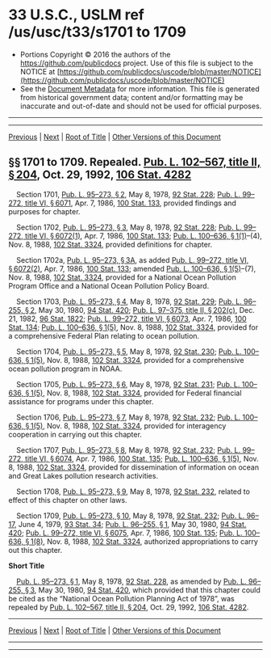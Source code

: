 ---
---

# 33 U.S.C., USLM ref /us/usc/t33/s1701 to 1709

* Portions Copyright © 2016 the authors of the https://github.com/publicdocs project.
  Use of this file is subject to the NOTICE at [https://github.com/publicdocs/uscode/blob/master/NOTICE](https://github.com/publicdocs/uscode/blob/master/NOTICE)
* See the [Document Metadata](././../../../..//README.md) for more information.
  This file is generated from historical government data; content and/or formatting may be inaccurate and out-of-date and should not be used for official purposes.

----------
----------

[Previous](./../../../..//us/usc/t33/ch31/m__us_usc_t33_ch31.md) | [Next](./../../../..//us/usc/t33/ch32/m__us_usc_t33_ch32.md) | [Root of Title](./../../../../) | [Other Versions of this Document](https://publicdocs.github.io/go/links?ns=uslm&ref=%2Fus%2Fusc%2Ft33%2Fs1701+to+1709)

## §§ 1701 to 1709. Repealed. [Pub. L. 102–567, title II, § 204][/us/pl/102/567/s204], Oct. 29, 1992, [106 Stat. 4282][/us/stat/106/4282]

    Section 1701, [Pub. L. 95–273, § 2][/us/pl/95/273/s2], May 8, 1978, [92 Stat. 228][/us/stat/92/228]; [Pub. L. 99–272, title VI, § 6071][/us/pl/99/272/s6071], Apr. 7, 1986, [100 Stat. 133][/us/stat/100/133], provided findings and purposes for chapter.

    Section 1702, [Pub. L. 95–273, § 3][/us/pl/95/273/s3], May 8, 1978, [92 Stat. 228][/us/stat/92/228]; [Pub. L. 99–272, title VI, § 6072(1)][/us/pl/99/272/s6072/1], Apr. 7, 1986, [100 Stat. 133][/us/stat/100/133]; [Pub. L. 100–636, § 1(1)][/us/pl/100/636/s1/1]–(4), Nov. 8, 1988, [102 Stat. 3324][/us/stat/102/3324], provided definitions for chapter.

    Section 1702a, [Pub. L. 95–273, § 3A][/us/pl/95/273/s3A], as added [Pub. L. 99–272, title VI, § 6072(2)][/us/pl/99/272/s6072/2], Apr. 7, 1986, [100 Stat. 133][/us/stat/100/133]; amended [Pub. L. 100–636, § 1(5)][/us/pl/100/636/s1/5]–(7), Nov. 8, 1988, [102 Stat. 3324][/us/stat/102/3324], provided for a National Ocean Pollution Program Office and a National Ocean Pollution Policy Board.

    Section 1703, [Pub. L. 95–273, § 4][/us/pl/95/273/s4], May 8, 1978, [92 Stat. 229][/us/stat/92/229]; [Pub. L. 96–255, § 2][/us/pl/96/255/s2], May 30, 1980, [94 Stat. 420][/us/stat/94/420]; [Pub. L. 97–375, title II, § 202(c)][/us/pl/97/375/s202/c], Dec. 21, 1982, [96 Stat. 1822][/us/stat/96/1822]; [Pub. L. 99–272, title VI, § 6073][/us/pl/99/272/s6073], Apr. 7, 1986, [100 Stat. 134][/us/stat/100/134]; [Pub. L. 100–636, § 1(5)][/us/pl/100/636/s1/5], Nov. 8, 1988, [102 Stat. 3324][/us/stat/102/3324], provided for a comprehensive Federal Plan relating to ocean pollution.

    Section 1704, [Pub. L. 95–273, § 5][/us/pl/95/273/s5], May 8, 1978, [92 Stat. 230][/us/stat/92/230]; [Pub. L. 100–636, § 1(5)][/us/pl/100/636/s1/5], Nov. 8, 1988, [102 Stat. 3324][/us/stat/102/3324], provided for a comprehensive ocean pollution program in NOAA.

    Section 1705, [Pub. L. 95–273, § 6][/us/pl/95/273/s6], May 8, 1978, [92 Stat. 231][/us/stat/92/231]; [Pub. L. 100–636, § 1(5)][/us/pl/100/636/s1/5], Nov. 8, 1988, [102 Stat. 3324][/us/stat/102/3324], provided for Federal financial assistance for programs under this chapter.

    Section 1706, [Pub. L. 95–273, § 7][/us/pl/95/273/s7], May 8, 1978, [92 Stat. 232][/us/stat/92/232]; [Pub. L. 100–636, § 1(5)][/us/pl/100/636/s1/5], Nov. 8, 1988, [102 Stat. 3324][/us/stat/102/3324], provided for interagency cooperation in carrying out this chapter.

    Section 1707, [Pub. L. 95–273, § 8][/us/pl/95/273/s8], May 8, 1978, [92 Stat. 232][/us/stat/92/232]; [Pub. L. 99–272, title VI, § 6074][/us/pl/99/272/s6074], Apr. 7, 1986, [100 Stat. 135][/us/stat/100/135]; [Pub. L. 100–636, § 1(5)][/us/pl/100/636/s1/5], Nov. 8, 1988, [102 Stat. 3324][/us/stat/102/3324], provided for dissemination of information on ocean and Great Lakes pollution research activities.

    Section 1708, [Pub. L. 95–273, § 9][/us/pl/95/273/s9], May 8, 1978, [92 Stat. 232][/us/stat/92/232], related to effect of this chapter on other laws.

    Section 1709, [Pub. L. 95–273, § 10][/us/pl/95/273/s10], May 8, 1978, [92 Stat. 232][/us/stat/92/232]; [Pub. L. 96–17][/us/pl/96/17], June 4, 1979, [93 Stat. 34][/us/stat/93/34]; [Pub. L. 96–255, § 1][/us/pl/96/255/s1], May 30, 1980, [94 Stat. 420][/us/stat/94/420]; [Pub. L. 99–272, title VI, § 6075][/us/pl/99/272/s6075], Apr. 7, 1986, [100 Stat. 135][/us/stat/100/135]; [Pub. L. 100–636, § 1(8)][/us/pl/100/636/s1/8], Nov. 8, 1988, [102 Stat. 3324][/us/stat/102/3324], authorized appropriations to carry out this chapter.

 __Short Title__ 

    [Pub. L. 95–273, § 1][/us/pl/95/273/s1], May 8, 1978, [92 Stat. 228][/us/stat/92/228], as amended by [Pub. L. 96–255, § 3][/us/pl/96/255/s3], May 30, 1980, [94 Stat. 420][/us/stat/94/420], which provided that this chapter could be cited as the “National Ocean Pollution Planning Act of 1978”, was repealed by [Pub. L. 102–567, title II, § 204][/us/pl/102/567/s204], Oct. 29, 1992, [106 Stat. 4282][/us/stat/106/4282].

----------

[Previous](./../../../..//us/usc/t33/ch31/m__us_usc_t33_ch31.md) | [Next](./../../../..//us/usc/t33/ch32/m__us_usc_t33_ch32.md) | [Root of Title](./../../../../) | [Other Versions of this Document](https://publicdocs.github.io/go/links?ns=uslm&ref=%2Fus%2Fusc%2Ft33%2Fs1701+to+1709)

----------
----------

[/us/pl/102/567/s204]: https://publicdocs.github.io/go/links?ns=uslm&ref=%2Fus%2Fpl%2F102%2F567%2Fs204
[/us/stat/106/4282]: https://publicdocs.github.io/go/links?ns=uslm&ref=%2Fus%2Fstat%2F106%2F4282
[/us/pl/95/273/s2]: https://publicdocs.github.io/go/links?ns=uslm&ref=%2Fus%2Fpl%2F95%2F273%2Fs2
[/us/stat/92/228]: https://publicdocs.github.io/go/links?ns=uslm&ref=%2Fus%2Fstat%2F92%2F228
[/us/pl/99/272/s6071]: https://publicdocs.github.io/go/links?ns=uslm&ref=%2Fus%2Fpl%2F99%2F272%2Fs6071
[/us/stat/100/133]: https://publicdocs.github.io/go/links?ns=uslm&ref=%2Fus%2Fstat%2F100%2F133
[/us/pl/95/273/s3]: https://publicdocs.github.io/go/links?ns=uslm&ref=%2Fus%2Fpl%2F95%2F273%2Fs3
[/us/stat/92/228]: https://publicdocs.github.io/go/links?ns=uslm&ref=%2Fus%2Fstat%2F92%2F228
[/us/pl/99/272/s6072/1]: https://publicdocs.github.io/go/links?ns=uslm&ref=%2Fus%2Fpl%2F99%2F272%2Fs6072%2F1
[/us/stat/100/133]: https://publicdocs.github.io/go/links?ns=uslm&ref=%2Fus%2Fstat%2F100%2F133
[/us/pl/100/636/s1/1]: https://publicdocs.github.io/go/links?ns=uslm&ref=%2Fus%2Fpl%2F100%2F636%2Fs1%2F1
[/us/stat/102/3324]: https://publicdocs.github.io/go/links?ns=uslm&ref=%2Fus%2Fstat%2F102%2F3324
[/us/pl/95/273/s3A]: https://publicdocs.github.io/go/links?ns=uslm&ref=%2Fus%2Fpl%2F95%2F273%2Fs3A
[/us/pl/99/272/s6072/2]: https://publicdocs.github.io/go/links?ns=uslm&ref=%2Fus%2Fpl%2F99%2F272%2Fs6072%2F2
[/us/stat/100/133]: https://publicdocs.github.io/go/links?ns=uslm&ref=%2Fus%2Fstat%2F100%2F133
[/us/pl/100/636/s1/5]: https://publicdocs.github.io/go/links?ns=uslm&ref=%2Fus%2Fpl%2F100%2F636%2Fs1%2F5
[/us/stat/102/3324]: https://publicdocs.github.io/go/links?ns=uslm&ref=%2Fus%2Fstat%2F102%2F3324
[/us/pl/95/273/s4]: https://publicdocs.github.io/go/links?ns=uslm&ref=%2Fus%2Fpl%2F95%2F273%2Fs4
[/us/stat/92/229]: https://publicdocs.github.io/go/links?ns=uslm&ref=%2Fus%2Fstat%2F92%2F229
[/us/pl/96/255/s2]: https://publicdocs.github.io/go/links?ns=uslm&ref=%2Fus%2Fpl%2F96%2F255%2Fs2
[/us/stat/94/420]: https://publicdocs.github.io/go/links?ns=uslm&ref=%2Fus%2Fstat%2F94%2F420
[/us/pl/97/375/s202/c]: https://publicdocs.github.io/go/links?ns=uslm&ref=%2Fus%2Fpl%2F97%2F375%2Fs202%2Fc
[/us/stat/96/1822]: https://publicdocs.github.io/go/links?ns=uslm&ref=%2Fus%2Fstat%2F96%2F1822
[/us/pl/99/272/s6073]: https://publicdocs.github.io/go/links?ns=uslm&ref=%2Fus%2Fpl%2F99%2F272%2Fs6073
[/us/stat/100/134]: https://publicdocs.github.io/go/links?ns=uslm&ref=%2Fus%2Fstat%2F100%2F134
[/us/pl/100/636/s1/5]: https://publicdocs.github.io/go/links?ns=uslm&ref=%2Fus%2Fpl%2F100%2F636%2Fs1%2F5
[/us/stat/102/3324]: https://publicdocs.github.io/go/links?ns=uslm&ref=%2Fus%2Fstat%2F102%2F3324
[/us/pl/95/273/s5]: https://publicdocs.github.io/go/links?ns=uslm&ref=%2Fus%2Fpl%2F95%2F273%2Fs5
[/us/stat/92/230]: https://publicdocs.github.io/go/links?ns=uslm&ref=%2Fus%2Fstat%2F92%2F230
[/us/pl/100/636/s1/5]: https://publicdocs.github.io/go/links?ns=uslm&ref=%2Fus%2Fpl%2F100%2F636%2Fs1%2F5
[/us/stat/102/3324]: https://publicdocs.github.io/go/links?ns=uslm&ref=%2Fus%2Fstat%2F102%2F3324
[/us/pl/95/273/s6]: https://publicdocs.github.io/go/links?ns=uslm&ref=%2Fus%2Fpl%2F95%2F273%2Fs6
[/us/stat/92/231]: https://publicdocs.github.io/go/links?ns=uslm&ref=%2Fus%2Fstat%2F92%2F231
[/us/pl/100/636/s1/5]: https://publicdocs.github.io/go/links?ns=uslm&ref=%2Fus%2Fpl%2F100%2F636%2Fs1%2F5
[/us/stat/102/3324]: https://publicdocs.github.io/go/links?ns=uslm&ref=%2Fus%2Fstat%2F102%2F3324
[/us/pl/95/273/s7]: https://publicdocs.github.io/go/links?ns=uslm&ref=%2Fus%2Fpl%2F95%2F273%2Fs7
[/us/stat/92/232]: https://publicdocs.github.io/go/links?ns=uslm&ref=%2Fus%2Fstat%2F92%2F232
[/us/pl/100/636/s1/5]: https://publicdocs.github.io/go/links?ns=uslm&ref=%2Fus%2Fpl%2F100%2F636%2Fs1%2F5
[/us/stat/102/3324]: https://publicdocs.github.io/go/links?ns=uslm&ref=%2Fus%2Fstat%2F102%2F3324
[/us/pl/95/273/s8]: https://publicdocs.github.io/go/links?ns=uslm&ref=%2Fus%2Fpl%2F95%2F273%2Fs8
[/us/stat/92/232]: https://publicdocs.github.io/go/links?ns=uslm&ref=%2Fus%2Fstat%2F92%2F232
[/us/pl/99/272/s6074]: https://publicdocs.github.io/go/links?ns=uslm&ref=%2Fus%2Fpl%2F99%2F272%2Fs6074
[/us/stat/100/135]: https://publicdocs.github.io/go/links?ns=uslm&ref=%2Fus%2Fstat%2F100%2F135
[/us/pl/100/636/s1/5]: https://publicdocs.github.io/go/links?ns=uslm&ref=%2Fus%2Fpl%2F100%2F636%2Fs1%2F5
[/us/stat/102/3324]: https://publicdocs.github.io/go/links?ns=uslm&ref=%2Fus%2Fstat%2F102%2F3324
[/us/pl/95/273/s9]: https://publicdocs.github.io/go/links?ns=uslm&ref=%2Fus%2Fpl%2F95%2F273%2Fs9
[/us/stat/92/232]: https://publicdocs.github.io/go/links?ns=uslm&ref=%2Fus%2Fstat%2F92%2F232
[/us/pl/95/273/s10]: https://publicdocs.github.io/go/links?ns=uslm&ref=%2Fus%2Fpl%2F95%2F273%2Fs10
[/us/stat/92/232]: https://publicdocs.github.io/go/links?ns=uslm&ref=%2Fus%2Fstat%2F92%2F232
[/us/pl/96/17]: https://publicdocs.github.io/go/links?ns=uslm&ref=%2Fus%2Fpl%2F96%2F17
[/us/stat/93/34]: https://publicdocs.github.io/go/links?ns=uslm&ref=%2Fus%2Fstat%2F93%2F34
[/us/pl/96/255/s1]: https://publicdocs.github.io/go/links?ns=uslm&ref=%2Fus%2Fpl%2F96%2F255%2Fs1
[/us/stat/94/420]: https://publicdocs.github.io/go/links?ns=uslm&ref=%2Fus%2Fstat%2F94%2F420
[/us/pl/99/272/s6075]: https://publicdocs.github.io/go/links?ns=uslm&ref=%2Fus%2Fpl%2F99%2F272%2Fs6075
[/us/stat/100/135]: https://publicdocs.github.io/go/links?ns=uslm&ref=%2Fus%2Fstat%2F100%2F135
[/us/pl/100/636/s1/8]: https://publicdocs.github.io/go/links?ns=uslm&ref=%2Fus%2Fpl%2F100%2F636%2Fs1%2F8
[/us/stat/102/3324]: https://publicdocs.github.io/go/links?ns=uslm&ref=%2Fus%2Fstat%2F102%2F3324
[/us/pl/95/273/s1]: https://publicdocs.github.io/go/links?ns=uslm&ref=%2Fus%2Fpl%2F95%2F273%2Fs1
[/us/stat/92/228]: https://publicdocs.github.io/go/links?ns=uslm&ref=%2Fus%2Fstat%2F92%2F228
[/us/pl/96/255/s3]: https://publicdocs.github.io/go/links?ns=uslm&ref=%2Fus%2Fpl%2F96%2F255%2Fs3
[/us/stat/94/420]: https://publicdocs.github.io/go/links?ns=uslm&ref=%2Fus%2Fstat%2F94%2F420
[/us/pl/102/567/s204]: https://publicdocs.github.io/go/links?ns=uslm&ref=%2Fus%2Fpl%2F102%2F567%2Fs204
[/us/stat/106/4282]: https://publicdocs.github.io/go/links?ns=uslm&ref=%2Fus%2Fstat%2F106%2F4282


